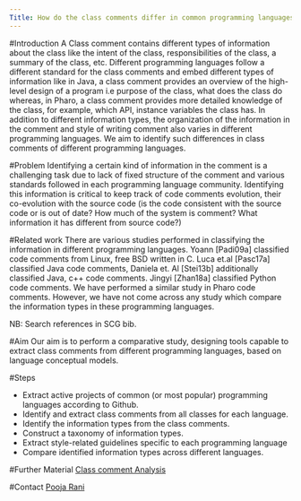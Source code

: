 ```yaml
---
Title: How do the class comments differ in common programming languages?
---
```


#Introduction
A Class comment contains different types of information about the class like the intent of the class, responsibilities of the class, a summary of the class, etc.
Different programming languages follow a different standard for the class comments and embed different types of information like in Java, a class comment provides an overview of the high-level design of a program i.e purpose of the class, what does the class do whereas, in Pharo, a class comment provides more detailed knowledge of the class, for example, which API, instance variables the class has.
In addition to different information types, the organization of the information in the comment and style of writing comment also varies in different programming languages.
We aim to identify such differences in class comments of different programming languages.


#Problem
Identifying a certain kind of information in the comment is a challenging task due to lack of fixed structure of the comment and various standards followed in each programming language community. Identifying this information is critical to keep track of code comments evolution, their co-evolution with the source code (is the code consistent with the source code or is out of date? How much of the system is comment? What information it has different from source code?)

#Related work
There are various studies performed in classifying the information in different programming languages. Yoann [Padi09a] classified code comments from Linux, free BSD written in C.  Luca et.al [Pasc17a] classified Java code comments, Daniela et. Al [Stei13b] additionally classified Java, c\+\+ code comments.
Jingyi [Zhan18a] classified Python code comments. We have performed a similar study in Pharo code comments. However, we have not come across any study which compare the information types in these programming languages.

NB: Search references in SCG bib.


#Aim
Our aim is to perform a comparative study, designing tools capable to extract class comments from different programming languages, based on language conceptual models.

#Steps

-  Extract active projects of common (or most popular) programming languages according to Github.
-  Identify and extract class comments from all classes for each language.
-  Identify the information types from the class comments.
-  Construct a taxonomy of information types.
-  Extract style-related guidelines specific to each programming language
-  Compare identified information types across different languages.

#Further Material
[Class comment Analysis](http://scg.unibe.ch/download/softwarecomposition/2019-11-26-Ivan-classCommentAnalysis.pdf)

#Contact
[Pooja Rani](%base_url%/staff/Pooja-Rani)
